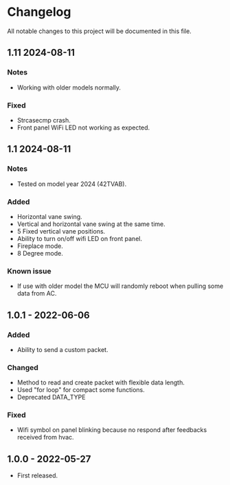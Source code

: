 # Changelog
All notable changes to this project will be documented in this file.

## 1.11 2024-08-11
### Notes
- Working with older models normally.

### Fixed
- Strcasecmp crash.
- Front panel WiFi LED not working as expected.

## 1.1 2024-08-11
### Notes
- Tested on model year 2024 (42TVAB).

### Added
- Horizontal vane swing.
- Vertical and horizontal vane swing at the same time.
- 5 Fixed vertical vane positions.
- Ability to turn on/off wifi LED on front panel.
- Fireplace mode.
- 8 Degree mode.

### Known issue
- If use with older model the MCU will randomly reboot when pulling some data from AC.

## 1.0.1 - 2022-06-06
### Added
- Ability to send a custom packet.

### Changed
- Method to read and create packet with flexible data length.
- Used "for loop" for compact some functions.
- Deprecated DATA_TYPE

### Fixed
- Wifi symbol on panel blinking because no respond after feedbacks received from hvac.

## 1.0.0 - 2022-05-27
- First released.